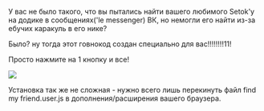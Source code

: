 У вас не было такого, что вы пытались найти вашего любимого Setok'у на додике в сообщениях('le messenger) ВК, но немогли его найти из-за ебучих каракуль в его нике?

Было? ну тогда этот говнокод создан специально для вас!!!!!!!!11!

Просто нажмите на 1 кнопку и все!

<img src='https://i.imgur.com/4mDBJAC.png'>

Установка так же не сложная - нужно всего лишь перекинуть файл find my friend.user.js в дополнения/расширения вашего браузера.
